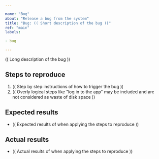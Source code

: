 ```yaml
---

name: "Bug"
about: "Release a bug from the system"
title: "Bug: (( Short description of the bug ))"
ref: "main"
labels:

- bug

---
```


(( Long description of the bug ))

## Steps to reproduce
1. (( Step by step instructions of how to trigger the bug ))
2. (( Overly logical steps like "log in to the app" may be included and are not considered as waste of disk space ))

## Expected results
* (( Expected results of when applying the steps to reproduce ))

## Actual results
* (( Actual results of when applying the steps to reproduce ))
